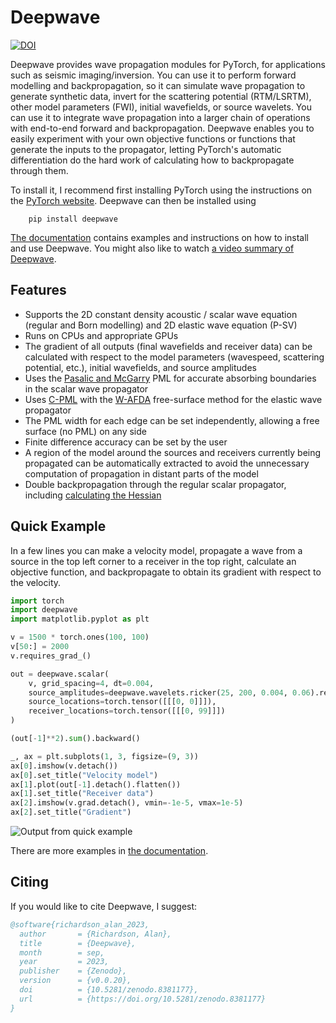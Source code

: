 # Deepwave

[![DOI](https://zenodo.org/badge/DOI/10.5281/zenodo.3829886.svg)](https://doi.org/10.5281/zenodo.3829886)

Deepwave provides wave propagation modules for PyTorch, for applications such as seismic imaging/inversion. You can use it to perform forward modelling and backpropagation, so it can simulate wave propagation to generate synthetic data, invert for the scattering potential (RTM/LSRTM), other model parameters (FWI), initial wavefields, or source wavelets. You can use it to integrate wave propagation into a larger chain of operations with end-to-end forward and backpropagation. Deepwave enables you to easily experiment with your own objective functions or functions that generate the inputs to the propagator, letting PyTorch's automatic differentiation do the hard work of calculating how to backpropagate through them.

To install it, I recommend first installing PyTorch using the instructions on the [PyTorch website](https://pytorch.org). Deepwave can then be installed using
```
    pip install deepwave
```

[The documentation](https://ausargeo.com/deepwave) contains examples and instructions on how to install and use Deepwave. You might also like to watch [a video summary of Deepwave](https://www.youtube.com/watch?v=rTVEV-EHl98).

## Features
- Supports the 2D constant density acoustic / scalar wave equation (regular and Born modelling) and 2D elastic wave equation (P-SV)
- Runs on CPUs and appropriate GPUs
- The gradient of all outputs (final wavefields and receiver data) can be calculated with respect to the model parameters (wavespeed, scattering potential, etc.), initial wavefields, and source amplitudes
- Uses the [Pasalic and McGarry](https://doi.org/10.1190/1.3513453) PML for accurate absorbing boundaries in the scalar wave propagator
- Uses [C-PML](https://doi.org/10.3970/cmes.2008.037.274) with the [W-AFDA](https://doi.org/10.1023/A:1019866422821) free-surface method for the elastic wave propagator
- The PML width for each edge can be set independently, allowing a free surface (no PML) on any side
- Finite difference accuracy can be set by the user
- A region of the model around the sources and receivers currently being propagated can be automatically extracted to avoid the unnecessary computation of propagation in distant parts of the model
- Double backpropagation through the regular scalar propagator, including [calculating the Hessian](https://ausargeo.com/deepwave/example_hessian)

## Quick Example
In a few lines you can make a velocity model, propagate a wave from a source in the top left corner to a receiver in the top right, calculate an objective function, and backpropagate to obtain its gradient with respect to the velocity.
```python
import torch
import deepwave
import matplotlib.pyplot as plt

v = 1500 * torch.ones(100, 100)
v[50:] = 2000
v.requires_grad_()

out = deepwave.scalar(
    v, grid_spacing=4, dt=0.004,
    source_amplitudes=deepwave.wavelets.ricker(25, 200, 0.004, 0.06).reshape(1, 1, -1),
    source_locations=torch.tensor([[[0, 0]]]),
    receiver_locations=torch.tensor([[[0, 99]]])
)

(out[-1]**2).sum().backward()

_, ax = plt.subplots(1, 3, figsize=(9, 3))
ax[0].imshow(v.detach())
ax[0].set_title("Velocity model")
ax[1].plot(out[-1].detach().flatten())
ax[1].set_title("Receiver data")
ax[2].imshow(v.grad.detach(), vmin=-1e-5, vmax=1e-5)
ax[2].set_title("Gradient")
```
![Output from quick example](quick_example.jpg)

There are more examples in [the documentation](https://ausargeo.com/deepwave).

## Citing

If you would like to cite Deepwave, I suggest:
```bibtex
@software{richardson_alan_2023,
  author       = {Richardson, Alan},
  title        = {Deepwave},
  month        = sep,
  year         = 2023,
  publisher    = {Zenodo},
  version      = {v0.0.20},
  doi          = {10.5281/zenodo.8381177},
  url          = {https://doi.org/10.5281/zenodo.8381177}
}
```
